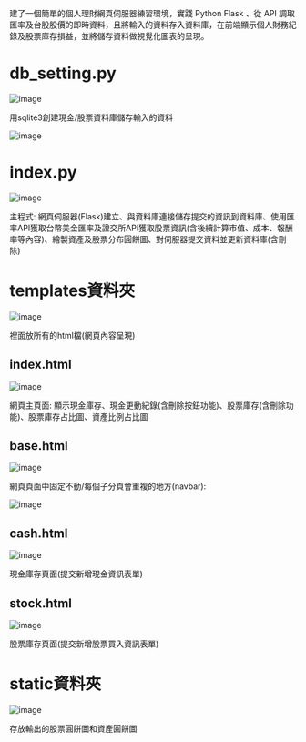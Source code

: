 建了一個簡單的個人理財網頁伺服器練習環境，實踐 Python Flask 、從 API 調取匯率及台股股價的即時資料，且將輸入的資料存入資料庫，在前端顯示個人財務紀錄及股票庫存損益，並將儲存資料做視覺化圖表的呈現。

# **db_setting.py**

![image](https://github.com/user-attachments/assets/f2ee5a69-3983-489c-b2e4-9b935259081a)

用sqlite3創建現金/股票資料庫儲存輸入的資料

![image](https://github.com/user-attachments/assets/36494d2d-6fef-42bd-a67d-36001a612d5c)

# **index.py**

![image](https://github.com/user-attachments/assets/9c317b9c-1b40-4b5a-a873-7c842937360f)

主程式:
網頁伺服器(Flask)建立、與資料庫連接儲存提交的資訊到資料庫、使用匯率API獲取台幣美金匯率及證交所API獲取股票資訊(含後續計算市值、成本、報酬率等內容)、繪製資產及股票分布圓餅圖、對伺服器提交資料並更新資料庫(含刪除)



# **templates資料夾**
![image](https://github.com/user-attachments/assets/c1ea5fdf-cb19-4d28-8518-411e7f1360ef)

裡面放所有的html檔(網頁內容呈現)

## **index.html**
![image](https://github.com/user-attachments/assets/86094275-7dd6-4eb4-9c53-96b22daf8a79)

網頁主頁面:
顯示現金庫存、現金更動紀錄(含刪除按鈕功能)、股票庫存(含刪除功能)、股票庫存占比圖、資產比例占比圖

## **base.html**
![image](https://github.com/user-attachments/assets/47984270-3cec-4f19-9a9c-ae5192f933a1)

網頁頁面中固定不動/每個子分頁會重複的地方(navbar):

![image](https://github.com/user-attachments/assets/f3edac60-dcfe-4eb3-ae12-0b8d3a6c7f34)

## **cash.html**
![image](https://github.com/user-attachments/assets/5c121474-b29c-428b-92ee-1dd580a53ca6)

現金庫存頁面(提交新增現金資訊表單)

## **stock.html**
![image](https://github.com/user-attachments/assets/df0d6988-a7f9-4d2d-b974-01e28c0df14c)

股票庫存頁面(提交新增股票買入資訊表單)

# **static資料夾**
![image](https://github.com/user-attachments/assets/0f94affc-3d52-49cd-a91e-84c4c7b5febe)

存放輸出的股票圓餅圖和資產圓餅圖



